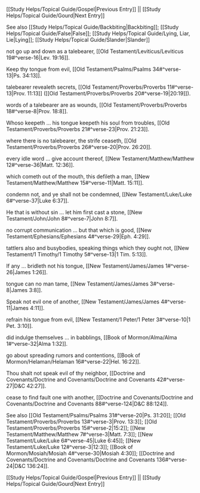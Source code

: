 [[Study Helps/Topical Guide/Gospel|Previous Entry]]  ||  [[Study Helps/Topical Guide/Gourd|Next Entry]]

 See also [[Study Helps/Topical Guide/Backbiting|Backbiting]]; [[Study Helps/Topical Guide/False|False]]; [[Study Helps/Topical Guide/Lying, Liar, Lie|Lying]]; [[Study Helps/Topical Guide/Slander|Slander]]

 not go up and down as a talebearer, [[Old Testament/Leviticus/Leviticus 19#^verse-16|Lev. 19:16]].

 Keep thy tongue from evil, [[Old Testament/Psalms/Psalms 34#^verse-13|Ps. 34:13]].

 talebearer revealeth secrets, [[Old Testament/Proverbs/Proverbs 11#^verse-13|Prov. 11:13]] ([[Old Testament/Proverbs/Proverbs 20#^verse-19|20:19]]).

 words of a talebearer are as wounds, [[Old Testament/Proverbs/Proverbs 18#^verse-8|Prov. 18:8]].

 Whoso keepeth ... his tongue keepeth his soul from troubles, [[Old Testament/Proverbs/Proverbs 21#^verse-23|Prov. 21:23]].

 where there is no talebearer, the strife ceaseth, [[Old Testament/Proverbs/Proverbs 26#^verse-20|Prov. 26:20]].

 every idle word ... give account thereof, [[New Testament/Matthew/Matthew 12#^verse-36|Matt. 12:36]].

 which cometh out of the mouth, this defileth a man, [[New Testament/Matthew/Matthew 15#^verse-11|Matt. 15:11]].

 condemn not, and ye shall not be condemned, [[New Testament/Luke/Luke 6#^verse-37|Luke 6:37]].

 He that is without sin ... let him first cast a stone, [[New Testament/John/John 8#^verse-7|John 8:7]].

 no corrupt communication ... but that which is good, [[New Testament/Ephesians/Ephesians 4#^verse-29|Eph. 4:29]].

 tattlers also and busybodies, speaking things which they ought not, [[New Testament/1 Timothy/1 Timothy 5#^verse-13|1 Tim. 5:13]].

 If any ... bridleth not his tongue, [[New Testament/James/James 1#^verse-26|James 1:26]].

 tongue can no man tame, [[New Testament/James/James 3#^verse-8|James 3:8]].

 Speak not evil one of another, [[New Testament/James/James 4#^verse-11|James 4:11]].

 refrain his tongue from evil, [[New Testament/1 Peter/1 Peter 3#^verse-10|1 Pet. 3:10]].

 did indulge themselves ... in babblings, [[Book of Mormon/Alma/Alma 1#^verse-32|Alma 1:32]].

 go about spreading rumors and contentions, [[Book of Mormon/Helaman/Helaman 16#^verse-22|Hel. 16:22]].

 Thou shalt not speak evil of thy neighbor, [[Doctrine and Covenants/Doctrine and Covenants/Doctrine and Covenants 42#^verse-27|D&C 42:27]].

 cease to find fault one with another, [[Doctrine and Covenants/Doctrine and Covenants/Doctrine and Covenants 88#^verse-124|D&C 88:124]].

 See also [[Old Testament/Psalms/Psalms 31#^verse-20|Ps. 31:20]]; [[Old Testament/Proverbs/Proverbs 13#^verse-3|Prov. 13:3]]; [[Old Testament/Proverbs/Proverbs 15#^verse-2|15:2]]; [[New Testament/Matthew/Matthew 7#^verse-3|Matt. 7:3]]; [[New Testament/Luke/Luke 6#^verse-45|Luke 6:45]]; [[New Testament/Luke/Luke 12#^verse-3|12:3]]; [[Book of Mormon/Mosiah/Mosiah 4#^verse-30|Mosiah 4:30]]; [[Doctrine and Covenants/Doctrine and Covenants/Doctrine and Covenants 136#^verse-24|D&C 136:24]].

[[Study Helps/Topical Guide/Gospel|Previous Entry]]  ||  [[Study Helps/Topical Guide/Gourd|Next Entry]]